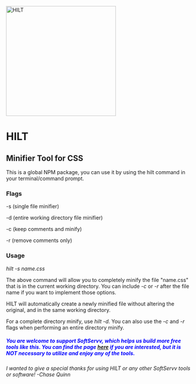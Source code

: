 <img src="https://i.ibb.co/Fm3gZ7r/HILT.png" alt="HILT" style="width: 300px; height: 300px;">
<h1>HILT</h1>
<h2>Minifier Tool for CSS</h2>

This is a global NPM package, you can use it by using the hilt command in your terminal/command prompt.

<h3>Flags</h3>
<p>-s (single file minifier)</p>
<p>-d (entire working directory file minifier)</p>
<p>-c (keep comments and minify)</p>
<p>-r (remove comments only)</p>


<h3>Usage</h3>

*hilt -s name.css*

The above command will allow you to completely minify the file "name.css" that is in the current working directory. You can include *-c* or *-r* after the file name if you want to implement those options.

HILT will automatically create a newly minified file without altering the original, and in the same working directory.

For a complete directory minify, use *hilt -d*. You can also use the *-c* and *-r* flags when performing an entire directory minify.

<h5 style="color: blue;">You are welcome to support SoftServv, which helps us build more free tools like this. You can find the page <a href="auras-lite.softservv.com">here</a> if you are interested, but it is NOT necessary to utilize and enjoy any of the tools.</h5>

<h6>I wanted to give a special thanks for using HILT or any other SoftServv tools or software! -Chase Quinn</h6>